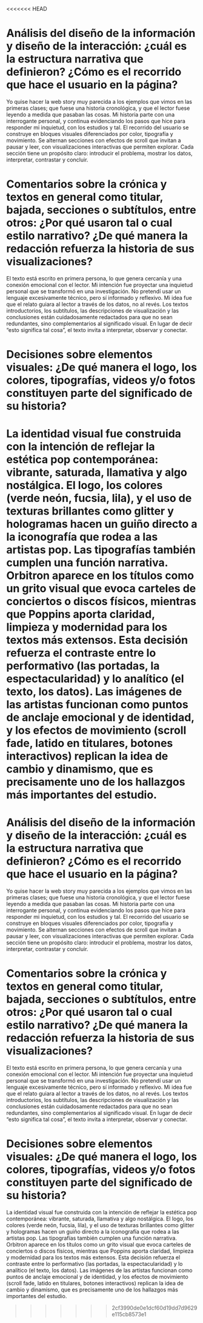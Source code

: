 <<<<<<< HEAD
# Análisis del diseño de la información y diseño de la interacción: ¿cuál es la estructura narrativa que definieron? ¿Cómo es el recorrido que hace el usuario en la página?

Yo quise hacer la web story muy parecida a los ejemplos que vimos en las primeras clases; que fuese una historia cronológica, y que el lector fuese leyendo a medida que pasaban las cosas. Mi historia parte con una interrogante personal, y continua evidenciando los pasos que hice para responder mi inquietud, con los estudios y tal. El recorrido del usuario se construye en bloques visuales diferenciados por color, tipografía y movimiento. Se alternan secciones con efectos de scroll que invitan a pausar y leer, con visualizaciones interactivas que permiten explorar. Cada sección tiene un propósito claro: introducir el problema, mostrar los datos, interpretar, contrastar y concluir. 

# Comentarios sobre la crónica y textos en general como titular, bajada, secciones o subtítulos, entre otros: ¿Por qué usaron tal o cual estilo narrativo? ¿De qué manera la redacción refuerza la historia de sus visualizaciones?

El texto está escrito en primera persona, lo que genera cercanía y una conexión emocional con el lector. Mi intención fue proyectar una inquietud personal que se transformó en una investigación. No pretendí usar un lenguaje excesivamente técnico, pero sí informado y reflexivo. Mi idea fue que el relato guiara al lector a través de los datos, no al revés. Los textos introductorios, los subtítulos, las descripciones de visualización y las conclusiones están cuidadosamente redactados para que no sean redundantes, sino complementarios al significado visual. En lugar de decir “esto significa tal cosa”, el texto invita a interpretar, observar y conectar.

# Decisiones sobre elementos visuales: ¿De qué manera el logo, los colores, tipografías, videos y/o fotos constituyen parte del significado de su historia?

La identidad visual fue construida con la intención de reflejar la estética pop contemporánea: vibrante, saturada, llamativa y algo nostálgica. El logo, los colores (verde neón, fucsia, lila), y el uso de texturas brillantes como glitter y hologramas hacen un guiño directo a la iconografía que rodea a las artistas pop. Las tipografías también cumplen una función narrativa. Orbitron aparece en los títulos como un grito visual que evoca carteles de conciertos o discos físicos, mientras que Poppins aporta claridad, limpieza y modernidad para los textos más extensos. Esta decisión refuerza el contraste entre lo performativo (las portadas, la espectacularidad) y lo analítico (el texto, los datos). Las imágenes de las artistas funcionan como puntos de anclaje emocional y de identidad, y los efectos de movimiento (scroll fade, latido en titulares, botones interactivos) replican la idea de cambio y dinamismo, que es precisamente uno de los hallazgos más importantes del estudio.
=======
# Análisis del diseño de la información y diseño de la interacción: ¿cuál es la estructura narrativa que definieron? ¿Cómo es el recorrido que hace el usuario en la página?

Yo quise hacer la web story muy parecida a los ejemplos que vimos en las primeras clases; que fuese una historia cronológica, y que el lector fuese leyendo a medida que pasaban las cosas. Mi historia parte con una interrogante personal, y continua evidenciando los pasos que hice para responder mi inquietud, con los estudios y tal. El recorrido del usuario se construye en bloques visuales diferenciados por color, tipografía y movimiento. Se alternan secciones con efectos de scroll que invitan a pausar y leer, con visualizaciones interactivas que permiten explorar. Cada sección tiene un propósito claro: introducir el problema, mostrar los datos, interpretar, contrastar y concluir. 

# Comentarios sobre la crónica y textos en general como titular, bajada, secciones o subtítulos, entre otros: ¿Por qué usaron tal o cual estilo narrativo? ¿De qué manera la redacción refuerza la historia de sus visualizaciones?

El texto está escrito en primera persona, lo que genera cercanía y una conexión emocional con el lector. Mi intención fue proyectar una inquietud personal que se transformó en una investigación. No pretendí usar un lenguaje excesivamente técnico, pero sí informado y reflexivo. Mi idea fue que el relato guiara al lector a través de los datos, no al revés. Los textos introductorios, los subtítulos, las descripciones de visualización y las conclusiones están cuidadosamente redactados para que no sean redundantes, sino complementarios al significado visual. En lugar de decir “esto significa tal cosa”, el texto invita a interpretar, observar y conectar.

# Decisiones sobre elementos visuales: ¿De qué manera el logo, los colores, tipografías, videos y/o fotos constituyen parte del significado de su historia?

La identidad visual fue construida con la intención de reflejar la estética pop contemporánea: vibrante, saturada, llamativa y algo nostálgica. El logo, los colores (verde neón, fucsia, lila), y el uso de texturas brillantes como glitter y hologramas hacen un guiño directo a la iconografía que rodea a las artistas pop. Las tipografías también cumplen una función narrativa. Orbitron aparece en los títulos como un grito visual que evoca carteles de conciertos o discos físicos, mientras que Poppins aporta claridad, limpieza y modernidad para los textos más extensos. Esta decisión refuerza el contraste entre lo performativo (las portadas, la espectacularidad) y lo analítico (el texto, los datos). Las imágenes de las artistas funcionan como puntos de anclaje emocional y de identidad, y los efectos de movimiento (scroll fade, latido en titulares, botones interactivos) replican la idea de cambio y dinamismo, que es precisamente uno de los hallazgos más importantes del estudio.
>>>>>>> 2cf3990de0e1dcf60d19dd7d9629e115cb8573e1
